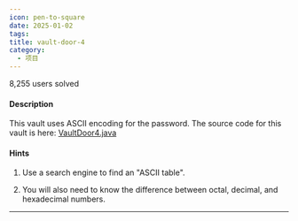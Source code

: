 ```yaml
---
icon: pen-to-square
date: 2025-01-02
tags: 
title: vault-door-4
category:
  - 项目
---
```

8,255 users solved
#### Description

This vault uses ASCII encoding for the password. The source code for this vault is here: [VaultDoor4.java](https://jupiter.challenges.picoctf.org/static/c695ee23309d453a3ef369c34cc1bccb/VaultDoor4.java)
#### Hints
1. Use a search engine to find an "ASCII table".

2. You will also need to know the difference between octal, decimal, and hexadecimal numbers.

----
